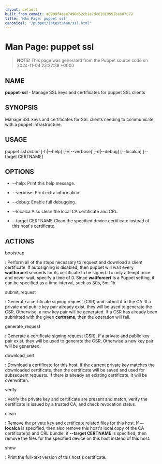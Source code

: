 ```yaml
---
layout: default
built_from_commit: a0909f4eae7490d52cb1e7dc81010592ba607679
title: 'Man Page: puppet ssl'
canonical: "/puppet/latest/man/ssl.html"
---
```


# Man Page: puppet ssl

> **NOTE:** This page was generated from the Puppet source code on 2024-11-04 23:37:39 +0000

## NAME
**puppet-ssl** - Manage SSL keys and certificates for puppet SSL clients

## SYNOPSIS
Manage SSL keys and certificates for SSL clients needing to communicate
with a puppet infrastructure.

## USAGE
puppet ssl *action* \[-h\|\--help\] \[-v\|\--verbose\] \[-d\|\--debug\]
\[\--localca\] \[\--target CERTNAME\]

## OPTIONS
-   \--help: Print this help message.

-   \--verbose: Print extra information.

-   \--debug: Enable full debugging.

-   \--localca Also clean the local CA certificate and CRL.

-   \--target CERTNAME Clean the specified device certificate instead of
    this host\'s certificate.

## ACTIONS
bootstrap

:   Perform all of the steps necessary to request and download a client
    certificate. If autosigning is disabled, then puppet will wait every
    **waitforcert** seconds for its certificate to be signed. To only
    attempt once and never wait, specify a time of 0. Since
    **waitforcert** is a Puppet setting, it can be specified as a time
    interval, such as 30s, 5m, 1h.

submit_request

:   Generate a certificate signing request (CSR) and submit it to the
    CA. If a private and public key pair already exist, they will be
    used to generate the CSR. Otherwise, a new key pair will be
    generated. If a CSR has already been submitted with the given
    **certname**, then the operation will fail.

generate_request

:   Generate a certificate signing request (CSR). If a private and
    public key pair exist, they will be used to generate the CSR.
    Otherwise a new key pair will be generated.

download_cert

:   Download a certificate for this host. If the current private key
    matches the downloaded certificate, then the certificate will be
    saved and used for subsequent requests. If there is already an
    existing certificate, it will be overwritten.

verify

:   Verify the private key and certificate are present and match, verify
    the certificate is issued by a trusted CA, and check revocation
    status.

clean

:   Remove the private key and certificate related files for this host.
    If **\--localca** is specified, then also remove this host\'s local
    copy of the CA certificate(s) and CRL bundle. if **\--target
    CERTNAME** is specified, then remove the files for the specified
    device on this host instead of this host.

show

:   Print the full-text version of this host\'s certificate.
